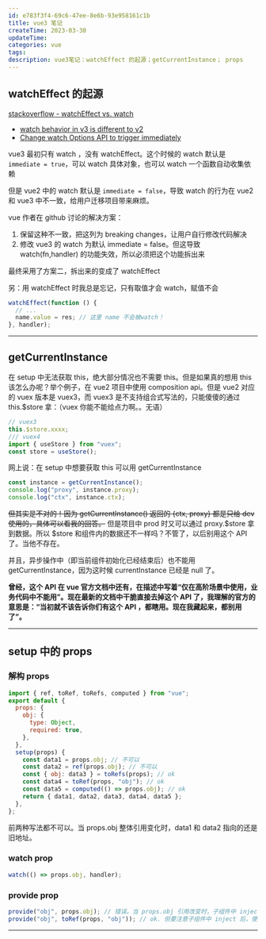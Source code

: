 ```yaml
---
id: e783f3f4-69c6-47ee-8e6b-93e958161c1b
title: vue3 笔记
createTime: 2023-03-30
updateTime:
categories: vue
tags:
description: vue3笔记：watchEffect 的起源；getCurrentInstance； props
---
```


## watchEffect 的起源

[stackoverflow - watchEffect vs. watch](https://stackoverflow.com/a/67610286)

- [watch behavior in v3 is different to v2](https://github.com/vuejs/vue-next/issues/671)
- [Change watch Options API to trigger immediately](https://github.com/vuejs/rfcs/pull/125)

vue3 最初只有 watch ，没有 watchEffect。这个时候的 watch 默认是 `immediate = true`，可以 watch 具体对象，也可以 watch 一个函数自动收集依赖

但是 vue2 中的 watch 默认是 `immediate = false`，导致 watch 的行为在 vue2 和 vue3 中不一致，给用户迁移项目带来麻烦。

vue 作者在 github 讨论的解决方案：

1. 保留这种不一致，把这列为 breaking changes，让用户自行修改代码解决
2. 修改 vue3 的 watch 为默认 immediate = false。但这导致 watch(fn,handler) 的功能失效，所以必须把这个功能拆出来

最终采用了方案二，拆出来的变成了 watchEffect

另：用 watchEffect 时我总是忘记，只有取值才会 watch，赋值不会

```js
watchEffect(function () {
  // ...
  name.value = res; // 这里 name 不会被watch！
}, handler);
```

---

## getCurrentInstance

在 setup 中无法获取 this，绝大部分情况也不需要 this。但是如果真的想用 this 该怎么办呢？举个例子，在 vue2 项目中使用 composition api。但是 vue2 对应的 vuex 版本是 vuex3，而 vuex3 是不支持组合式写法的，只能傻傻的通过 this.$store 拿：（vuex 你能不能给点力啊。。无语）

```js
// vuex3
this.$store.xxxx;
/// vuex4
import { useStore } from "vuex";
const store = useStore();
```

网上说：在 setup 中想要获取 this 可以用 getCurrentInstance

```js
const instance = getCurrentInstance();
console.log("proxy", instance.proxy);
console.log("ctx", instance.ctx);
```

~~但其实是不对的！因为 getCurrentInstance() 返回的 {ctx, proxy} 都是只给 dev 使用的，具体可以看我的回答。~~ 但是项目中 prod 时又可以通过 proxy.$store 拿到数据。所以 $store 和组件内的数据还不一样吗？不管了，以后别用这个 API 了。当他不存在。

并且，异步操作中（即当前组件初始化已经结束后）也不能用 getCurrentInstance，因为这时候 currentInstance 已经是 null 了。

**曾经，这个 API 在 vue 官方文档中还有，在描述中写着“仅在高阶场景中使用，业务代码中不能用”。现在最新的文档中干脆直接去掉这个 API 了，我理解的官方的意思是：“当初就不该告诉你们有这个 API ，都瞎用。现在我藏起来，都别用了”。**

---

## setup 中的 props

### 解构 props

```js
import { ref, toRef, toRefs, computed } from "vue";
export default {
  props: {
    obj: {
      type: Object,
      required: true,
    },
  },
  setup(props) {
    const data1 = props.obj; // 不可以
    const data2 = ref(props.obj); // 不可以
    const { obj: data3 } = toRefs(props); // ok
    const data4 = toRef(props, "obj"); // ok
    const data5 = computed(() => props.obj); // ok
    return { data1, data2, data3, data4, data5 };
  },
};
```

前两种写法都不可以。当 props.obj 整体引用变化时，data1 和 data2 指向的还是旧地址。

### watch prop

```js
watch(() => props.obj, handler);
```

### provide prop

```js
provide("obj", props.obj); // 错误。当 props.obj 引用改变时，子组件中 inject 的还是旧引用
provide("obj", toRef(props, "obj")); // ok. 但要注意子组件中 inject 后，使用时需要 .value
```

---
